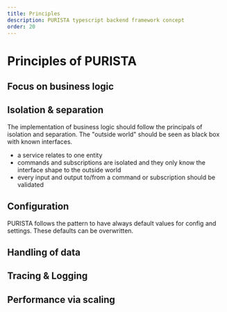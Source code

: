 ```yaml
---
title: Principles
description: PURISTA typescript backend framework concept
order: 20
---
```


# Principles of PURISTA

## Focus on business logic

## Isolation & separation

The implementation of business logic should follow the principals of isolation and separation. The "outside world" should be seen as black box with known interfaces.

- a service relates to one entity
- commands and subscriptions are isolated and they only know the interface shape to the outside world
- every input and output to/from a command or subscription should be validated

## Configuration

PURISTA follows the pattern to have always default values for config and settings.
These defaults can be overwritten.

## Handling of data

## Tracing & Logging

## Performance via scaling
